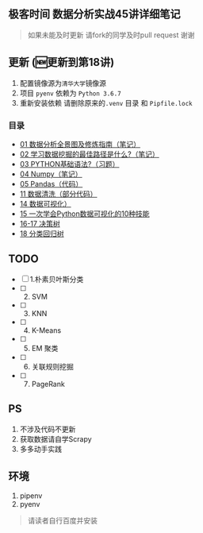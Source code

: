 ## 极客时间 数据分析实战45讲详细笔记
> 如果未能及时更新 请fork的同学及时pull request  谢谢

## 更新 (🆕更新到第18讲)

1. 配置镜像源为`清华大学`镜像源
2. 项目 `pyenv` 依赖为 `Python 3.6.7`
3. 重新安装依赖 请删除原来的`.venv` 目录 和 `Pipfile.lock`
### 目录

- [01 数据分析全景图及修炼指南（笔记）](./01/README.md)
- [02 学习数据挖掘的最佳路径是什么?（笔记）](./02/README.md)
- [03 PYTHON基础语法?（习题）](./03/README.md)
- [04 Numpy（笔记）](./04/README.md)
- [05 Pandas（代码）](./05/README.md)
- [11 数据清洗（部分代码）](./11/README.md)
- [14 数据可视化）](./14/README.md)
- [15 一次学会Python数据可视化的10种技能](./15/README.md)
- [16-17 决策树](./16-17/README.md)
- [18 分类回归树](./18/README.md)


## TODO

- [ ] 1.朴素贝叶斯分类
- [ ] 2. SVM
- [ ] 3. KNN
- [ ] 4. K-Means
- [ ] 5. EM 聚类
- [ ] 6. 关联规则挖掘
- [ ] 7. PageRank

## PS

1. 不涉及代码不更新
2. 获取数据请自学Scrapy
3. 多多动手实践  

## 环境

1. pipenv
2. pyenv

> 请读者自行百度并安装
